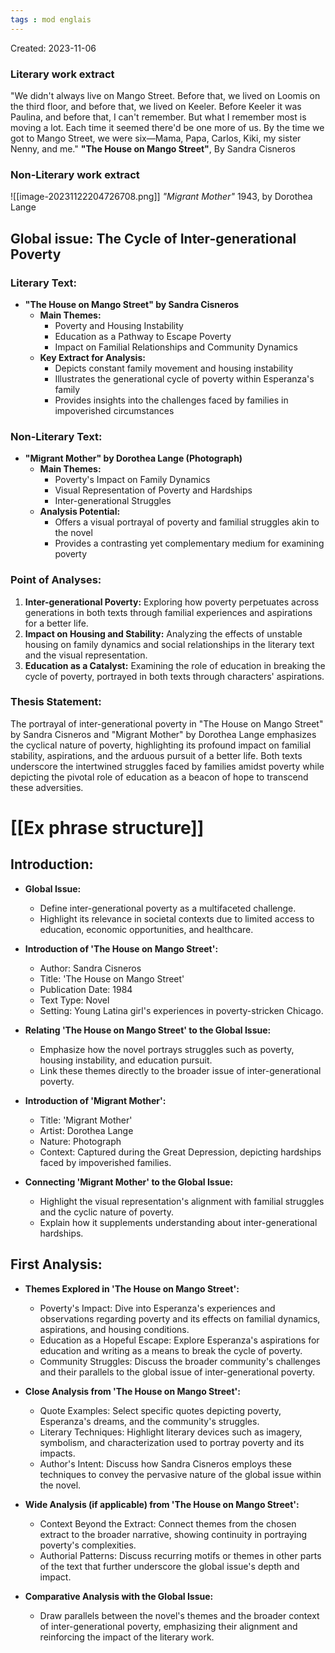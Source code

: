 ```yaml
---
tags : mod englais
---
```

Created: 2023-11-06

### Literary work extract
"We didn't always live on Mango Street. Before that, we lived on Loomis on the third floor, and before that, we lived on Keeler. Before Keeler it was Paulina, and before that, I can't remember. But what I remember most is moving a lot. Each time it seemed there'd be one more of us. By the time we got to Mango Street, we were six—Mama, Papa, Carlos, Kiki, my sister Nenny, and me."
**"The House on Mango Street"**, By Sandra Cisneros

### Non-Literary work extract
![[image-20231122204726708.png]]
 _"Migrant Mother"_ 1943, by Dorothea Lange

## Global issue: **The Cycle of Inter-generational Poverty**

### Literary Text:
- **"The House on Mango Street" by Sandra Cisneros**
    - **Main Themes:**
        - Poverty and Housing Instability
        - Education as a Pathway to Escape Poverty
        - Impact on Familial Relationships and Community Dynamics
    - **Key Extract for Analysis:**
        - Depicts constant family movement and housing instability
        - Illustrates the generational cycle of poverty within Esperanza's family
        - Provides insights into the challenges faced by families in impoverished circumstances
### Non-Literary Text:
- **"Migrant Mother" by Dorothea Lange (Photograph)**
    - **Main Themes:**
        - Poverty's Impact on Family Dynamics
        - Visual Representation of Poverty and Hardships
        - Inter-generational Struggles
    - **Analysis Potential:**
        - Offers a visual portrayal of poverty and familial struggles akin to the novel
        - Provides a contrasting yet complementary medium for examining poverty

### Point of Analyses:
1. **Inter-generational Poverty:** Exploring how poverty perpetuates across generations in both texts through familial experiences and aspirations for a better life.
2. **Impact on Housing and Stability:** Analyzing the effects of unstable housing on family dynamics and social relationships in the literary text and the visual representation.
3. **Education as a Catalyst:** Examining the role of education in breaking the cycle of poverty, portrayed in both texts through characters' aspirations.

### Thesis Statement:
The portrayal of inter-generational poverty in "The House on Mango Street" by Sandra Cisneros and "Migrant Mother" by Dorothea Lange emphasizes the cyclical nature of poverty, highlighting its profound impact on familial stability, aspirations, and the arduous pursuit of a better life. Both texts underscore the intertwined struggles faced by families amidst poverty while depicting the pivotal role of education as a beacon of hope to transcend these adversities.


# [[Ex phrase structure]]

## Introduction:
- **Global Issue:**
    
    - Define inter-generational poverty as a multifaceted challenge.
    - Highlight its relevance in societal contexts due to limited access to education, economic opportunities, and healthcare.
- **Introduction of 'The House on Mango Street':**
    
    - Author: Sandra Cisneros
    - Title: 'The House on Mango Street'
    - Publication Date: 1984
    - Text Type: Novel
    - Setting: Young Latina girl's experiences in poverty-stricken Chicago.
- **Relating 'The House on Mango Street' to the Global Issue:**
    
    - Emphasize how the novel portrays struggles such as poverty, housing instability, and education pursuit.
    - Link these themes directly to the broader issue of inter-generational poverty.
- **Introduction of 'Migrant Mother':**
    
    - Title: 'Migrant Mother'
    - Artist: Dorothea Lange
    - Nature: Photograph
    - Context: Captured during the Great Depression, depicting hardships faced by impoverished families.
- **Connecting 'Migrant Mother' to the Global Issue:**
    
    - Highlight the visual representation's alignment with familial struggles and the cyclic nature of poverty.
    - Explain how it supplements understanding about inter-generational hardships.

## First Analysis:
- **Themes Explored in 'The House on Mango Street':**
    
    - Poverty's Impact: Dive into Esperanza's experiences and observations regarding poverty and its effects on familial dynamics, aspirations, and housing conditions.
    - Education as a Hopeful Escape: Explore Esperanza's aspirations for education and writing as a means to break the cycle of poverty.
    - Community Struggles: Discuss the broader community's challenges and their parallels to the global issue of inter-generational poverty.
- **Close Analysis from 'The House on Mango Street':**
    
    - Quote Examples: Select specific quotes depicting poverty, Esperanza's dreams, and the community's struggles.
    - Literary Techniques: Highlight literary devices such as imagery, symbolism, and characterization used to portray poverty and its impacts.
    - Author's Intent: Discuss how Sandra Cisneros employs these techniques to convey the pervasive nature of the global issue within the novel.
- **Wide Analysis (if applicable) from 'The House on Mango Street':**
    
    - Context Beyond the Extract: Connect themes from the chosen extract to the broader narrative, showing continuity in portraying poverty's complexities.
    - Authorial Patterns: Discuss recurring motifs or themes in other parts of the text that further underscore the global issue's depth and impact.
- **Comparative Analysis with the Global Issue:**
    
    - Draw parallels between the novel's themes and the broader context of inter-generational poverty, emphasizing their alignment and reinforcing the impact of the literary work.

